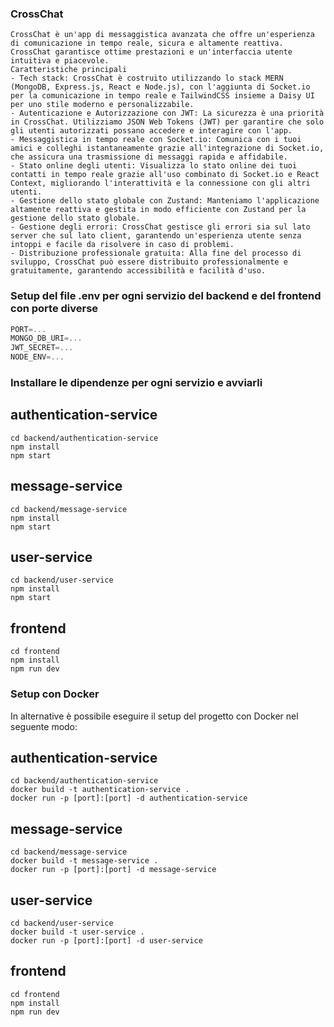 ### CrossChat

    CrossChat è un'app di messaggistica avanzata che offre un'esperienza di comunicazione in tempo reale, sicura e altamente reattiva. CrossChat garantisce ottime prestazioni e un'interfaccia utente intuitiva e piacevole.
    Caratteristiche principali
    - Tech stack: CrossChat è costruito utilizzando lo stack MERN (MongoDB, Express.js, React e Node.js), con l'aggiunta di Socket.io per la comunicazione in tempo reale e TailwindCSS insieme a Daisy UI per uno stile moderno e personalizzabile.
    - Autenticazione e Autorizzazione con JWT: La sicurezza è una priorità in CrossChat. Utilizziamo JSON Web Tokens (JWT) per garantire che solo gli utenti autorizzati possano accedere e interagire con l'app.
    - Messaggistica in tempo reale con Socket.io: Comunica con i tuoi amici e colleghi istantaneamente grazie all'integrazione di Socket.io, che assicura una trasmissione di messaggi rapida e affidabile.
    - Stato online degli utenti: Visualizza lo stato online dei tuoi contatti in tempo reale grazie all'uso combinato di Socket.io e React Context, migliorando l'interattività e la connessione con gli altri utenti.
    - Gestione dello stato globale con Zustand: Manteniamo l'applicazione altamente reattiva e gestita in modo efficiente con Zustand per la gestione dello stato globale.
    - Gestione degli errori: CrossChat gestisce gli errori sia sul lato server che sul lato client, garantendo un'esperienza utente senza intoppi e facile da risolvere in caso di problemi.
    - Distribuzione professionale gratuita: Alla fine del processo di sviluppo, CrossChat può essere distribuito professionalmente e gratuitamente, garantendo accessibilità e facilità d'uso.

### Setup del file .env per ogni servizio del backend e del frontend con porte diverse

```js
PORT=...
MONGO_DB_URI=...
JWT_SECRET=...
NODE_ENV=...
```

### Installare le dipendenze per ogni servizio e avviarli

## authentication-service

```shell
cd backend/authentication-service
npm install
npm start
```

## message-service

```shell
cd backend/message-service
npm install
npm start
```

## user-service

```shell
cd backend/user-service
npm install
npm start
```

## frontend

```shell
cd frontend
npm install
npm run dev
```

### Setup con Docker

In alternative è possibile eseguire il setup del progetto con Docker nel seguente modo:

## authentication-service

```shell
cd backend/authentication-service
docker build -t authentication-service .
docker run -p [port]:[port] -d authentication-service
```

## message-service

```shell
cd backend/message-service
docker build -t message-service .
docker run -p [port]:[port] -d message-service
```

## user-service

```shell
cd backend/user-service
docker build -t user-service .
docker run -p [port]:[port] -d user-service
```

## frontend

```shell
cd frontend
npm install
npm run dev
```
